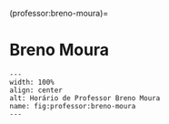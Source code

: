 (professor:breno-moura)=

# Breno Moura

```{figure} ../_static/img/professor/breno-moura.png
---
width: 100%
align: center
alt: Horário de Professor Breno Moura
name: fig:professor:breno-moura
---
```

